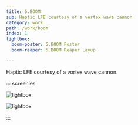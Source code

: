 ```yaml
---
title: 5.BOOM
sub: Haptic LFE courtesy of a vortex wave cannon
category: work
path: /work/boom
index: 1
lightbox:
  boom-poster: 5.BOOM Poster
  boom-reaper: 5.BOOM Reaper Layup

---
```



Haptic LFE courtesy of a vortex wave cannon.

::: screenies

![lightbox](0)

![lightbox](1)

:::
